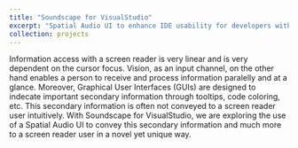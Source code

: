 ```yaml
---
title: "Soundscape for VisualStudio"
excerpt: "Spatial Audio UI to enhance IDE usability for developers with visual impairments.<br/><img src='/images/500x300.png'>"
collection: projects
---
```

Information access with a screen reader is very linear and is very dependent on the cursor focus. Vision, as an input channel, on the other hand enables a person to receive and process information paralelly and at a glance. Moreover, Graphical User Interfaces (GUIs) are designed to indecate important secondary information through tooltips, code coloring, etc. This secondary information is often not conveyed to a screen reader user intuitively. With Soundscape for VisualStudio, we are exploring the use of a Spatial Audio UI to convey this secondary information and much more to a screen reader user in a novel yet unique way.
